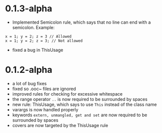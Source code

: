 # 0.1.3-alpha
* Implemented Semicolon rule, which says that no line can end with a semicolon.
Example:
```
x = 1; y = 2; z = 3 // Allowed
x = 1; y = 2; z = 3; // Not allowed
```
* fixed a bug in ThisUsage

# 0.1.2-alpha
* a lot of bug fixes
* fixed so .ooc~ files are ignored
* improved rules for checking for excessive whitespace
* the range operator ```..``` is now required to be surrounded by spaces
* new rule: ThisUsage, which says to use ```This``` instead of the class name
* varargs is now handled properly
* keywords ```extern, unmangled, get and set``` are now required to be surrounded by spaces
* covers are now targeted by the ThisUsage rule